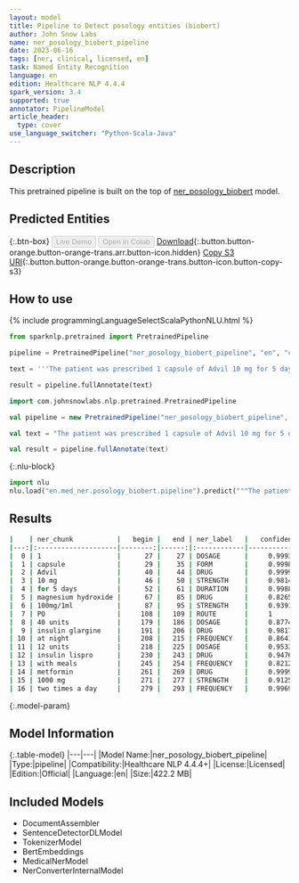 ```yaml
---
layout: model
title: Pipeline to Detect posology entities (biobert)
author: John Snow Labs
name: ner_posology_biobert_pipeline
date: 2023-06-16
tags: [ner, clinical, licensed, en]
task: Named Entity Recognition
language: en
edition: Healthcare NLP 4.4.4
spark_version: 3.4
supported: true
annotator: PipelineModel
article_header:
  type: cover
use_language_switcher: "Python-Scala-Java"
---
```


## Description

This pretrained pipeline is built on the top of [ner_posology_biobert](https://nlp.johnsnowlabs.com/2021/04/01/ner_posology_biobert_en.html) model.

## Predicted Entities



{:.btn-box}
<button class="button button-orange" disabled>Live Demo</button>
<button class="button button-orange" disabled>Open in Colab</button>
[Download](https://s3.amazonaws.com/auxdata.johnsnowlabs.com/clinical/models/ner_posology_biobert_pipeline_en_4.4.4_3.4_1686929688005.zip){:.button.button-orange.button-orange-trans.arr.button-icon.hidden}
[Copy S3 URI](s3://auxdata.johnsnowlabs.com/clinical/models/ner_posology_biobert_pipeline_en_4.4.4_3.4_1686929688005.zip){:.button.button-orange.button-orange-trans.button-icon.button-copy-s3}

## How to use

<div class="tabs-box" markdown="1">
{% include programmingLanguageSelectScalaPythonNLU.html %}

```python
from sparknlp.pretrained import PretrainedPipeline

pipeline = PretrainedPipeline("ner_posology_biobert_pipeline", "en", "clinical/models")

text = '''The patient was prescribed 1 capsule of Advil 10 mg for 5 days and magnesium hydroxide 100mg/1ml suspension PO. He was seen by the endocrinology service and she was discharged on 40 units of insulin glargine at night, 12 units of insulin lispro with meals, and metformin 1000 mg two times a day.'''

result = pipeline.fullAnnotate(text)
```
```scala
import com.johnsnowlabs.nlp.pretrained.PretrainedPipeline

val pipeline = new PretrainedPipeline("ner_posology_biobert_pipeline", "en", "clinical/models")

val text = "The patient was prescribed 1 capsule of Advil 10 mg for 5 days and magnesium hydroxide 100mg/1ml suspension PO. He was seen by the endocrinology service and she was discharged on 40 units of insulin glargine at night, 12 units of insulin lispro with meals, and metformin 1000 mg two times a day."

val result = pipeline.fullAnnotate(text)
```


{:.nlu-block}
```python
import nlu
nlu.load("en.med_ner.posology_biobert.pipeline").predict("""The patient was prescribed 1 capsule of Advil 10 mg for 5 days and magnesium hydroxide 100mg/1ml suspension PO. He was seen by the endocrinology service and she was discharged on 40 units of insulin glargine at night, 12 units of insulin lispro with meals, and metformin 1000 mg two times a day.""")
```

</div>



## Results

```bash
|    | ner_chunk           |   begin |   end | ner_label   |   confidence |
|---:|:--------------------|--------:|------:|:------------|-------------:|
|  0 | 1                   |      27 |    27 | DOSAGE      |     0.9993   |
|  1 | capsule             |      29 |    35 | FORM        |     0.9998   |
|  2 | Advil               |      40 |    44 | DRUG        |     0.9999   |
|  3 | 10 mg               |      46 |    50 | STRENGTH    |     0.98145  |
|  4 | for 5 days          |      52 |    61 | DURATION    |     0.998833 |
|  5 | magnesium hydroxide |      67 |    85 | DRUG        |     0.82655  |
|  6 | 100mg/1ml           |      87 |    95 | STRENGTH    |     0.9391   |
|  7 | PO                  |     108 |   109 | ROUTE       |     1        |
|  8 | 40 units            |     179 |   186 | DOSAGE      |     0.87745  |
|  9 | insulin glargine    |     191 |   206 | DRUG        |     0.9817   |
| 10 | at night            |     208 |   215 | FREQUENCY   |     0.8641   |
| 11 | 12 units            |     218 |   225 | DOSAGE      |     0.9533   |
| 12 | insulin lispro      |     230 |   243 | DRUG        |     0.9476   |
| 13 | with meals          |     245 |   254 | FREQUENCY   |     0.82125  |
| 14 | metformin           |     261 |   269 | DRUG        |     0.9999   |
| 15 | 1000 mg             |     271 |   277 | STRENGTH    |     0.91255  |
| 16 | two times a day     |     279 |   293 | FREQUENCY   |     0.9969   |
```

{:.model-param}
## Model Information

{:.table-model}
|---|---|
|Model Name:|ner_posology_biobert_pipeline|
|Type:|pipeline|
|Compatibility:|Healthcare NLP 4.4.4+|
|License:|Licensed|
|Edition:|Official|
|Language:|en|
|Size:|422.2 MB|

## Included Models

- DocumentAssembler
- SentenceDetectorDLModel
- TokenizerModel
- BertEmbeddings
- MedicalNerModel
- NerConverterInternalModel